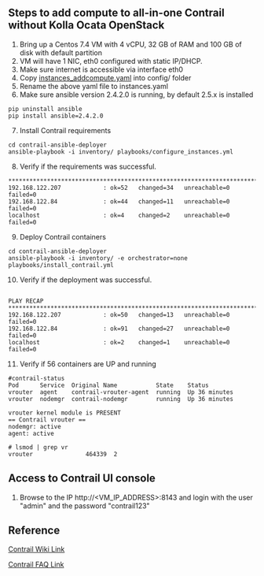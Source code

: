 
## Steps to add compute to all-in-one Contrail without Kolla Ocata OpenStack

1. Bring up a Centos 7.4 VM with 4 vCPU, 32 GB of RAM and 100 GB of disk with default partition
2. VM will have 1 NIC, eth0 configured with static IP/DHCP.
3. Make sure internet is accessible via interface eth0
4. Copy [instances_addcompute.yaml](https://github.com/urao/contrail5_deployments/blob/master/ansible_deployer/aio-contrail-without-os-compute/instances_add_compute.yaml) into config/ folder
5. Rename the above yaml file to instances.yaml
6. Make sure ansible version 2.4.2.0 is running, by default 2.5.x is installed
```
pip uninstall ansible
pip install ansible=2.4.2.0
```
7. Install Contrail requirements
```
cd contrail-ansible-deployer
ansible-playbook -i inventory/ playbooks/configure_instances.yml 
```
8. Verify if the requirements  was successful.
```
**********************************************************************************
192.168.122.207            : ok=52   changed=34   unreachable=0    failed=0
192.168.122.84             : ok=44   changed=11   unreachable=0    failed=0
localhost                  : ok=4    changed=2    unreachable=0    failed=0
```
9. Deploy Contrail containers
```
cd contrail-ansible-deployer
ansible-playbook -i inventory/ -e orchestrator=none playbooks/install_contrail.yml
```
10. Verify if the deployment  was successful.
```

PLAY RECAP ***********************************************************************************************************************************
192.168.122.207            : ok=50   changed=13   unreachable=0    failed=0
192.168.122.84             : ok=91   changed=27   unreachable=0    failed=0
localhost                  : ok=2    changed=1    unreachable=0    failed=0
```
11. Verify if 56 containers are UP and running
```
#contrail-status
Pod      Service  Original Name           State    Status
vrouter  agent    contrail-vrouter-agent  running  Up 36 minutes
vrouter  nodemgr  contrail-nodemgr        running  Up 36 minutes

vrouter kernel module is PRESENT
== Contrail vrouter ==
nodemgr: active
agent: active

# lsmod | grep vr
vrouter               464339  2
```
## Access to Contrail UI console

1. Browse to the IP http://<VM_IP_ADDRESS>:8143 and login with the user "admin" and the password "contrail123"

## Reference
[Contrail Wiki Link](https://github.com/Juniper/contrail-ansible-deployer/wiki/Contrail-with-Kolla-Ocata)

[Contrail FAQ Link](https://github.com/Juniper/contrail-ansible-deployer/wiki/Provisioning-F.A.Q)

